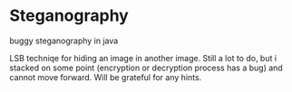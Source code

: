 # Steganography
buggy steganography in java

LSB techniqe for hiding an image in another image. Still a lot to do, but i stacked on some point (encryption or decryption process has a bug) and cannot move forward. Will be grateful for any hints.
